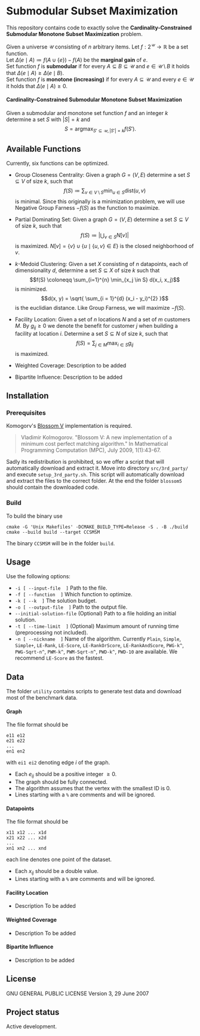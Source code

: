 # Submodular Subset Maximization

This repository contains code to exactly solve the **Cardinality-Constrained Submodular Monotone Subset Maximization** problem.

Given a universe $\mathcal{U}$ consisting of $n$ arbitrary items. Let $f : 2^{\mathcal{U}} \to \mathbb{R}$ be a set function.    
Let $\Delta(e \mid A) \coloneqq f(A \cup \{e\}) - f(A)$ be the **marginal gain** of $e$.        
Set function $f$ is **submodular** if for every $A \subseteq B \subseteq \mathcal{U}$ and $e \in \mathcal{U} \setminus B$ it holds that $\Delta(e \mid A) \geq \Delta(e \mid B)$.      
Set function $f$ is **monotone (increasing)** if for every $A \subseteq \mathcal{U}$ and every $e \in \mathcal{U}$ it holds that $\Delta(e \mid A) \geq 0$.

#### Cardinality-Constrained Submodular Monotone Subset Maximization

Given a submodular and monotone set function $f$ and an integer $k$ determine a set $S$ with $|S| = k$ and      
$$S = \text{arg}\max_{S' \subseteq \mathcal{U}, |S'| = k} f(S').$$

## Available Functions

Currently, six functions can be optimized.

- Group Closeness Centrality: Given a graph $G=(V, E)$ determine a set $S \subseteq V$ of size $k$, such that $$f(S) \coloneqq \sum_{v \in V \setminus S} \min_{u \in S} \text{dist}(u, v)$$ is minimal. Since this originally is a minimization problem, we will use Negative Group Farness $-f(S)$ as the function to maximize.

- Partial Dominating Set: Given a graph $G=(V, E)$ determine a set $S \subseteq V$ of size $k$, such that $$f(S) \coloneqq |\bigcup_{v \in S} N[v]|$$ is maximized. $N[v] = \{v\} \cup \{u \mid \{u, v\} \in E\}$ is the closed neighborhood of $v$.

- $k$-Medoid Clustering: Given a set $X$ consisting of $n$ datapoints, each of dimensionality $d$, determine a set $S \subseteq X$ of size $k$ such that $$f(S) \coloneqq \sum_{i=1}^{n} \min_{x_j \in S} d(x_i, x_j)$$ is minimized. $$d(x, y) = \sqrt{ \sum_{i = 1}^{d} (x_i - y_i)^{2} }$$ is the euclidian distance. Like Group Farness, we will maximize $-f(S)$.

- Facility Location: Given a set of $n$ locations $N$ and a set of $m$ customers $M$. By $g_{ij} \geq 0$ we denote the benefit for customer $j$ when building a facility at location $i$. Determine a set $S \subseteq N$ of size $k$, such that $$f(S) = \sum_{j \in M} \max_{i \in S} g_{ij}$$ is maximized.

- Weighted Coverage: Description to be added

- Bipartite Influence: Description to be added

## Installation

### Prerequisites

Komogorv's [Blossom V](https://pub.ista.ac.at/~vnk/software.html#BLOSSOM5) implementation is required.

> Vladimir Kolmogorov. "Blossom V: A new implementation of a minimum
> cost perfect matching algorithm." In Mathematical Programming
> Computation (MPC), July 2009, 1(1):43-67.

Sadly its redistribution is prohibited, so we offer a script that will automatically download and extract it.
Move into directory `src/3rd_party/` and execute `setup_3rd_party.sh`.
This script will automatically download and extract the files to the correct folder.
At the end the folder `blossom5` should contain the downloaded code.

### Build
To build the binary use

```
cmake -G 'Unix Makefiles' -DCMAKE_BUILD_TYPE=Release -S . -B ./build
cmake --build build --target CCSMSM
```

The binary `CCSMSM` will be in the folder `build`.

## Usage

Use the following options:

- `-i [ --input-file  ]` Path to the file.
- `-f [ --function  ]` Which function to optimize.
- `-k [ --k  ]` The solution budget.
- `-o [ --output-file  ]` Path to the output file.
- `--initial-solution-file` (Optional) Path to a file holding an initial solution.
- `-t [ --time-limit  ]` (Optional) Maximum amount of running time (preprocessing not included).
- `-n [ --nickname  ]` Name of the algorithm. Currently `Plain`, `Simple`, `Simple+`, `LE-Rank`, `LE-Score`, `LE-RankOrScore`, `LE-RankAndScore`, `PWG-k^`, `PWG-Sqrt-n^`, `PWM-k^`, `PWM-Sqrt-n^`, `PWD-k^`, `PWD-10` are available. We recommend `LE-Score` as the fastest.

## Data

The folder `utility` contains scripts to generate test data and download most of the benchmark data.

#### Graph

The file format should be

```
e11 e12
e21 e22
...
en1 en2
```  
with `ei1 ei2` denoting edge $i$ of the graph.

- Each $e_{ij}$ should be a positive integer $\geq 0$.
- The graph should be fully connected.
- The algorithm assumes that the vertex with the smallest ID is 0.
- Lines starting with a `%` are comments and will be ignored.

#### Datapoints

The file format should be

```  
x11 x12 ... x1d  
x21 x22 ... x2d  
...  
xn1 xn2 ... xnd  
```  

each line denotes one point of the dataset.

- Each $x_{ij}$ should be a double value.
- Lines starting with a `%` are comments and will be ignored.

#### Facility Location

- Description To be added

#### Weighted Coverage

- Description To be added

#### Bipartite Influence

- Description to be added

## License

GNU GENERAL PUBLIC LICENSE Version 3, 29 June 2007

## Project status

Active development.
